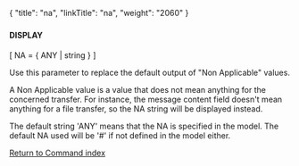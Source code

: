 {
    "title": "na",
    "linkTitle": "na",
    "weight": "2060"
}<span id="na"></span>

### 

#### DISPLAY

\[ NA = { ANY | string } \]

Use this parameter to replace the default output of "Non Applicable" values.

A Non Applicable value is a value that does not mean anything for the concerned transfer. For instance, the message content field doesn't mean anything for a file transfer, so the NA string will be displayed instead.

The default string 'ANY' means that the NA is specified in the model. The default NA used will be '#'  if not defined in the model either.

[Return to Command index](../../)
